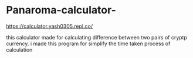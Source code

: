 # Panaroma-calculator-
https://calculator.yash0305.repl.co/

this calculator made for calculating difference between two pairs
of cryptp currency. i made this program for simplify the time taken 
process of calculation 
